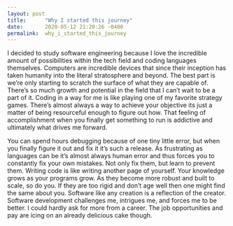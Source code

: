 ```yaml
---
layout: post
title:      "Why I started this journey"
date:       2020-05-12 21:20:26 -0400
permalink:  why_i_started_this_journey
---
```




I decided to study software engineering because I love the incredible amount of possibilities within the tech field and coding languages themselves. Computers are incredible devices that since their inception has taken humanity into the literal stratosphere and beyond. The best part is we’re only starting to scratch the surface of what they are capable of. There’s so much growth and potential in the field that I can’t wait to be a part of it.  Coding in a way for me is like playing one of my favorite strategy games. There’s almost always a way to achieve your objective its just a matter of being resourceful enough to figure out how. That feeling of accomplishment when you finally get something to run is addictive and ultimately what drives me forward.

You can spend hours debugging because of one tiny little error, but when you finally figure it out and fix it it’s such a release. As frustrating as languages can be it’s almost always human error and thus forces you to constantly fix your own mistakes. Not only fix them, but learn to prevent them. Writing code is like writing another page of yourself. Your knowledge grows as your programs grow. As they become more robust and built to scale, so do you. If they are too rigid and don’t age well then one might find the same about you. Software like any creation is a reflection of the creator. 
Software development challenges me, intrigues me, and forces me to be better. I could hardly ask for more from a career. The job opportunities and pay are icing on an already delicious cake though.
